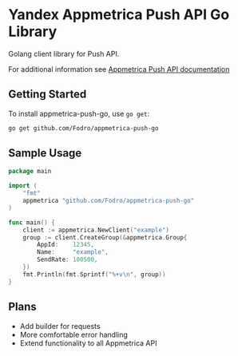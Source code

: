 # Yandex Appmetrica Push API Go Library

Golang client library for Push API.

For additional information see [Appmetrica Push API documentation](https://appmetrica.yandex.ru/docs/mobile-api/push/about.html)
## Getting Started
To install appmetrica-push-go, use `go get`:

```bash
go get github.com/Fodro/appmetrica-push-go
```
## Sample Usage
```go
package main

import (
	"fmt"
	appmetrica "github.com/Fodro/appmetrica-push-go"
)

func main() {
	client := appmetrica.NewClient("example")
	group := client.CreateGroup(&appmetrica.Group{
		AppId:    12345,
		Name:     "example",
		SendRate: 100500,
	})
	fmt.Println(fmt.Sprintf("%+v\n", group))
}

```
## Plans
* Add builder for requests
* More comfortable error handling
* Extend functionality to all Appmetrica API